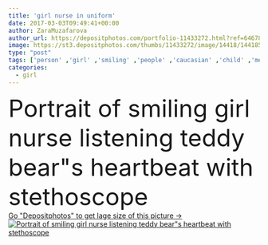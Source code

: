 ```yaml
---
title: 'girl nurse in uniform'
date: 2017-03-03T09:49:41+00:00
author: ZaraMuzafarova
author_url: https://depositphotos.com/portfolio-11433272.html?ref=64678756
image: https://st3.depositphotos.com/thumbs/11433272/image/14418/144185381/api_thumb_450.jpg?forcejpeg=true
type: "post"
tags: ['person' ,'girl' ,'smiling' ,'people' ,'caucasian' ,'child' ,'medicine' ,'healthcare' ,'medical' ,'european' ,'childhood' ,'toy' ,'kid' ,'adorable' ,'doctor' ,'hospital' ,'nurse' ,'playing' ,'stethoscope' ,'occupation' ,'examining' ,'listening' ,'profession' ,'alone' ,'clinic' ,'Medicare' ,'youngster' ,'teddy bear' ,'Elementary Age' ,'Pre Adolescent Child' ]
categories: 
  - girl
---
```

<div aling="center">
            <font size="60"> Portrait of smiling girl nurse listening teddy bear"s heartbeat with stethoscope</font>   
</div>
<div>
    <a href='https://st3.depositphotos.com/thumbs/11433272/image/14418/144185381/api_thumb_450.jpg?forcejpeg=true?ref=64678756' target=_blank > Go "Depositphotos" to get lage size of this picture ->
        <img href='https://st3.depositphotos.com/thumbs/11433272/image/14418/144185381/api_thumb_450.jpg?forcejpeg=true?ref=64678756' src='https://st3.depositphotos.com/11433272/14418/i/950/depositphotos_144185381-stock-photo-girl-nurse-in-uniform.jpg?forcejpeg=true' alt='Portrait of smiling girl nurse listening teddy bear"s heartbeat with stethoscope' >
    </a>
</div>
